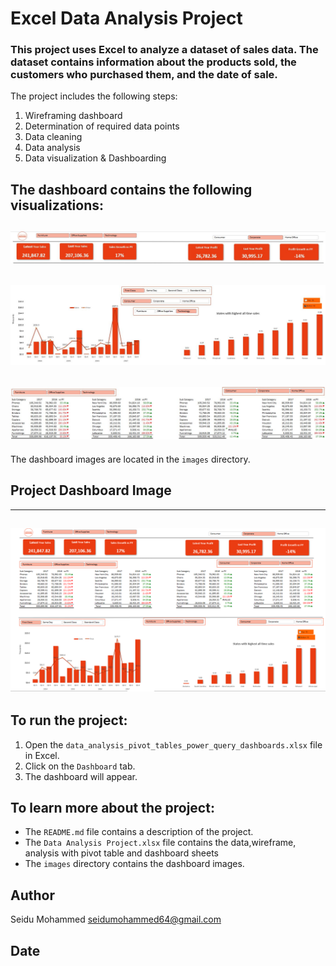 # Excel Data Analysis Project

### This project uses Excel to analyze a dataset of sales data. The dataset contains information about the products sold, the customers who purchased them, and the date of sale.

The project includes the following steps:
1. Wireframing dashboard
2. Determination of required data points
3. Data cleaning
4. Data analysis
5. Data visualization & Dashboarding

## The dashboard contains the following visualizations:
![Summary](sales-data-analysis-summary-info.JPG)
---
![Charts](sales-data-analysis-charts.JPG)
---
![Tables](sales-data-analysis-tables.JPG)
---

The dashboard images are located in the `images` directory.
## Project Dashboard Image
---
![FUll Project Dashboard](sales-data-excel.PNG)
---

## To run the project:

1. Open the `data_analysis_pivot_tables_power_query_dashboards.xlsx` file in Excel.
2. Click on the `Dashboard` tab.
3. The dashboard will appear.

## To learn more about the project:

* The `README.md` file contains a description of the project.
* The `Data Analysis Project.xlsx` file contains the data,wireframe, analysis with pivot table and dashboard sheets
* The `images` directory contains the dashboard images.

## Author

Seidu Mohammed <seidumohammed64@gmail.com>

## Date